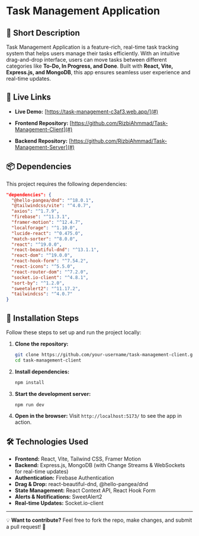 # Task Management Application

## 📌 Short Description
Task Management Application is a feature-rich, real-time task tracking system that helps users manage their tasks efficiently. With an intuitive drag-and-drop interface, users can move tasks between different categories like **To-Do, In Progress, and Done**. Built with **React, Vite, Express.js, and MongoDB**, this app ensures seamless user experience and real-time updates.

## 🔗 Live Links
- **Live Demo:** [https://task-management-c3af3.web.app/](#)

- **Frontend Repository:** [https://github.com/RizbiAhmmad/Task-Management-Client](#)
- **Backend Repository:** [https://github.com/RizbiAhmmad/Task-Management-Server](#)

## 📦 Dependencies
This project requires the following dependencies:
```json
"dependencies": {
  "@hello-pangea/dnd": "^18.0.1",
  "@tailwindcss/vite": "^4.0.7",
  "axios": "^1.7.9",
  "firebase": "^11.3.1",
  "framer-motion": "^12.4.7",
  "localforage": "^1.10.0",
  "lucide-react": "^0.475.0",
  "match-sorter": "^8.0.0",
  "react": "^19.0.0",
  "react-beautiful-dnd": "^13.1.1",
  "react-dom": "^19.0.0",
  "react-hook-form": "^7.54.2",
  "react-icons": "^5.5.0",
  "react-router-dom": "^7.2.0",
  "socket.io-client": "^4.8.1",
  "sort-by": "^1.2.0",
  "sweetalert2": "^11.17.2",
  "tailwindcss": "^4.0.7"
}
```

## 🚀 Installation Steps
Follow these steps to set up and run the project locally:

1. **Clone the repository:**
   ```bash
   git clone https://github.com/your-username/task-management-client.git
   cd task-management-client
   ```

2. **Install dependencies:**
   ```bash
   npm install
   ```

3. **Start the development server:**
   ```bash
   npm run dev
   ```

4. **Open in the browser:**
   Visit `http://localhost:5173/` to see the app in action.

## 🛠 Technologies Used
- **Frontend:** React, Vite, Tailwind CSS, Framer Motion
- **Backend:** Express.js, MongoDB (with Change Streams & WebSockets for real-time updates)
- **Authentication:** Firebase Authentication
- **Drag & Drop:** react-beautiful-dnd, @hello-pangea/dnd
- **State Management:** React Context API, React Hook Form
- **Alerts & Notifications:** SweetAlert2
- **Real-time Updates:** Socket.io-client

---
💡 **Want to contribute?** Feel free to fork the repo, make changes, and submit a pull request! 🚀

